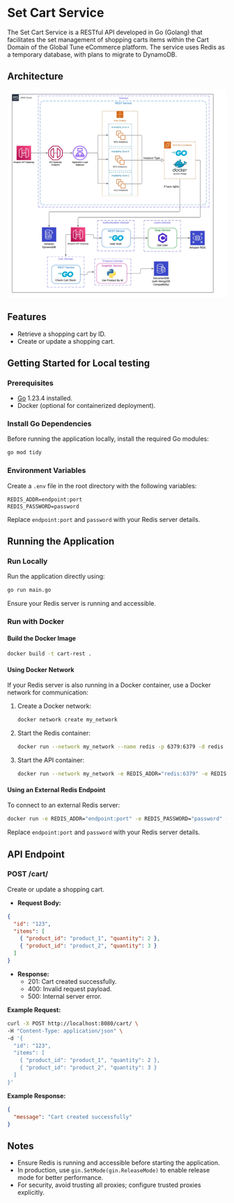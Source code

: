 # Set Cart Service

The Set Cart Service is a RESTful API developed in Go (Golang) that facilitates the set management of shopping carts items within the Cart Domain of the Global Tune eCommerce platform. The service uses Redis as a temporary database, with plans to migrate to DynamoDB.

## Architecture
<p align="center">
    <img alt="Set Cart Service architecture diagram" src="/assets/set-cart-arch.webp"/>
</p>


## Features
- Retrieve a shopping cart by ID.
- Create or update a shopping cart.

## Getting Started for Local testing

### Prerequisites
- [Go](https://golang.org/dl/) 1.23.4 installed.
- Docker (optional for containerized deployment).

### Install Go Dependencies
Before running the application locally, install the required Go modules:
```bash
go mod tidy
```

### Environment Variables
Create a `.env` file in the root directory with the following variables:
```
REDIS_ADDR=endpoint:port
REDIS_PASSWORD=password
```
Replace `endpoint:port` and `password` with your Redis server details.

## Running the Application

### Run Locally
Run the application directly using:
```bash
go run main.go
```
Ensure your Redis server is running and accessible.

### Run with Docker
#### Build the Docker Image
```bash
docker build -t cart-rest .
```

#### Using Docker Network
If your Redis server is also running in a Docker container, use a Docker network for communication:
1. Create a Docker network:
   ```bash
   docker network create my_network
   ```
2. Start the Redis container:
   ```bash
   docker run --network my_network --name redis -p 6379:6379 -d redis
   ```
3. Start the API container:
   ```bash
   docker run --network my_network -e REDIS_ADDR="redis:6379" -e REDIS_PASSWORD="" -p 8080:8080 cart-rest
   ```

#### Using an External Redis Endpoint
To connect to an external Redis server:
```bash
docker run -e REDIS_ADDR="endpoint:port" -e REDIS_PASSWORD="password" -p 8080:8080 cart-rest
```
Replace `endpoint:port` and `password` with your Redis server details.

## API Endpoint

### POST /cart/
Create or update a shopping cart.
- **Request Body:**
```json
{
  "id": "123",
  "items": [
    { "product_id": "product_1", "quantity": 2 },
    { "product_id": "product_2", "quantity": 3 }
  ]
}
```
- **Response:**
  - 201: Cart created successfully.
  - 400: Invalid request payload.
  - 500: Internal server error.

**Example Request:**
```bash
curl -X POST http://localhost:8080/cart/ \
-H "Content-Type: application/json" \
-d '{
  "id": "123",
  "items": [
    { "product_id": "product_1", "quantity": 2 },
    { "product_id": "product_2", "quantity": 3 }
  ]
}'
```
**Example Response:**
```json
{
  "message": "Cart created successfully"
}
```

## Notes
- Ensure Redis is running and accessible before starting the application.
- In production, use `gin.SetMode(gin.ReleaseMode)` to enable release mode for better performance.
- For security, avoid trusting all proxies; configure trusted proxies explicitly.
